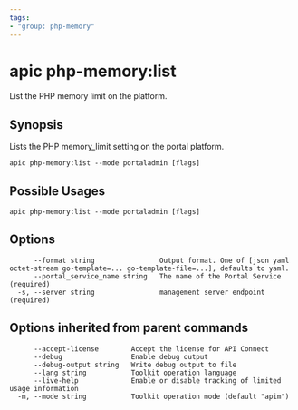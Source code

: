 ```yaml
---
tags:
- "group: php-memory"
---
```

# apic php-memory:list

List the PHP memory limit on the platform.

## Synopsis

Lists the PHP memory_limit setting on the portal platform.

```
apic php-memory:list --mode portaladmin [flags]
```

## Possible Usages

```
apic php-memory:list --mode portaladmin [flags]
```

## Options

```
      --format string                Output format. One of [json yaml octet-stream go-template=... go-template-file=...], defaults to yaml.
      --portal_service_name string   The name of the Portal Service (required)
  -s, --server string                management server endpoint (required)
```

## Options inherited from parent commands

```
      --accept-license        Accept the license for API Connect
      --debug                 Enable debug output
      --debug-output string   Write debug output to file
      --lang string           Toolkit operation language
      --live-help             Enable or disable tracking of limited usage information
  -m, --mode string           Toolkit operation mode (default "apim")
```
